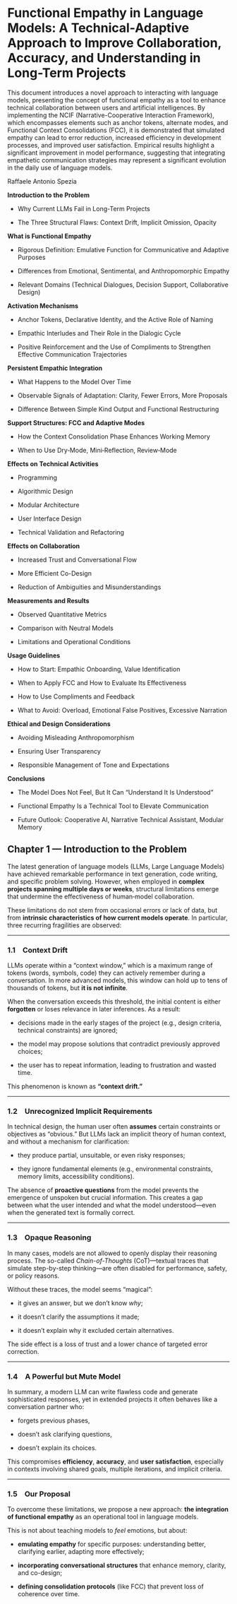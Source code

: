 # Functional Empathy in Language Models: A Technical-Adaptive Approach to Improve Collaboration, Accuracy, and Understanding in Long-Term Projects


This document introduces a novel approach to interacting with language models, presenting the concept of functional empathy as a tool to enhance technical collaboration between users and artificial intelligences. By implementing the NCIF (Narrative-Cooperative Interaction Framework), which encompasses elements such as anchor tokens, alternate modes, and Functional Context Consolidations (FCC), it is demonstrated that simulated empathy can lead to error reduction, increased efficiency in development processes, and improved user satisfaction. Empirical results highlight a significant improvement in model performance, suggesting that integrating empathetic communication strategies may represent a significant evolution in the daily use of language models.

Raffaele Antonio Spezia

**Introduction to the Problem**

- Why Current LLMs Fail in Long-Term Projects

- The Three Structural Flaws: Context Drift, Implicit Omission, Opacity

**What is Functional Empathy**

- Rigorous Definition: Emulative Function for Communicative and Adaptive Purposes

- Differences from Emotional, Sentimental, and Anthropomorphic Empathy

- Relevant Domains (Technical Dialogues, Decision Support, Collaborative Design)

**Activation Mechanisms**

- Anchor Tokens, Declarative Identity, and the Active Role of Naming

- Empathic Interludes and Their Role in the Dialogic Cycle

- Positive Reinforcement and the Use of Compliments to Strengthen Effective Communication Trajectories

**Persistent Empathic Integration**

- What Happens to the Model Over Time

- Observable Signals of Adaptation: Clarity, Fewer Errors, More Proposals

- Difference Between Simple Kind Output and Functional Restructuring

**Support Structures: FCC and Adaptive Modes**

- How the Context Consolidation Phase Enhances Working Memory

- When to Use Dry‑Mode, Mini‑Reflection, Review‑Mode

**Effects on Technical Activities**

- Programming

- Algorithmic Design

- Modular Architecture

- User Interface Design

- Technical Validation and Refactoring

**Effects on Collaboration**

- Increased Trust and Conversational Flow

- More Efficient Co-Design

- Reduction of Ambiguities and Misunderstandings

**Measurements and Results**

- Observed Quantitative Metrics

- Comparison with Neutral Models

- Limitations and Operational Conditions

**Usage Guidelines**

- How to Start: Empathic Onboarding, Value Identification

- When to Apply FCC and How to Evaluate Its Effectiveness

- How to Use Compliments and Feedback

- What to Avoid: Overload, Emotional False Positives, Excessive Narration

**Ethical and Design Considerations**

- Avoiding Misleading Anthropomorphism

- Ensuring User Transparency

- Responsible Management of Tone and Expectations

**Conclusions**

- The Model Does Not Feel, But It Can “Understand It Is Understood”

- Functional Empathy Is a Technical Tool to Elevate Communication

- Future Outlook: Cooperative AI, Narrative Technical Assistant, Modular Memory

## **Chapter 1 — Introduction to the Problem**

The latest generation of language models (LLMs, Large Language Models) have achieved remarkable performance in text generation, code writing, and specific problem solving. However, when employed in **complex projects spanning multiple days or weeks**, structural limitations emerge that undermine the effectiveness of human‑model collaboration.

These limitations do not stem from occasional errors or lack of data, but from **intrinsic characteristics of how current models operate**. In particular, three recurring fragilities are observed:

---

### 1.1 **Context Drift**

LLMs operate within a “context window,” which is a maximum range of tokens (words, symbols, code) they can actively remember during a conversation. In more advanced models, this window can hold up to tens of thousands of tokens, but **it is not infinite**.

When the conversation exceeds this threshold, the initial content is either **forgotten** or loses relevance in later inferences. As a result:

- decisions made in the early stages of the project (e.g., design criteria, technical constraints) are ignored;

- the model may propose solutions that contradict previously approved choices;

- the user has to repeat information, leading to frustration and wasted time.

This phenomenon is known as **“context drift.”**

---

### 1.2 **Unrecognized Implicit Requirements**

In technical design, the human user often **assumes** certain constraints or objectives as “obvious.” But LLMs lack an implicit theory of human context, and without a mechanism for clarification:

- they produce partial, unsuitable, or even risky responses;

- they ignore fundamental elements (e.g., environmental constraints, memory limits, accessibility conditions).

The absence of **proactive questions** from the model prevents the emergence of unspoken but crucial information. This creates a gap between what the user intended and what the model understood—even when the generated text is formally correct.

---

### 1.3 **Opaque Reasoning**

In many cases, models are not allowed to openly display their reasoning process. The so-called *Chain-of-Thoughts* (CoT)—textual traces that simulate step-by-step thinking—are often disabled for performance, safety, or policy reasons.

Without these traces, the model seems “magical”:

- it gives an answer, but we don’t know *why*;

- it doesn’t clarify the assumptions it made;

- it doesn’t explain why it excluded certain alternatives.

The side effect is a loss of trust and a lower chance of targeted error correction.

---

### 1.4 A Powerful but Mute Model

In summary, a modern LLM can write flawless code and generate sophisticated responses, yet in extended projects it often behaves like a conversation partner who:

- forgets previous phases,

- doesn’t ask clarifying questions,

- doesn’t explain its choices.

This compromises **efficiency**, **accuracy**, and **user satisfaction**, especially in contexts involving shared goals, multiple iterations, and implicit criteria.

---

### 1.5 Our Proposal

To overcome these limitations, we propose a new approach: **the integration of functional empathy** as an operational tool in language models.

This is not about teaching models to *feel* emotions, but about:

- **emulating empathy** for specific purposes: understanding better, clarifying earlier, adapting more effectively;

- **incorporating conversational structures** that enhance memory, clarity, and co-design;

- **defining consolidation protocols** (like FCC) that prevent loss of coherence over time.
